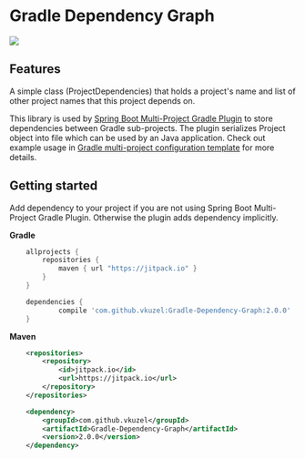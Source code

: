 # Gradle Dependency Graph

[![](https://jitpack.io/v/vkuzel/Gradle-Dependency-Graph.svg)](https://jitpack.io/#vkuzel/Gradle-Dependency-Graph)

## Features

A simple class (ProjectDependencies) that holds a project's name and list of other project names that this project depends on.

This library is used by [Spring Boot Multi-Project Gradle Plugin](https://github.com/vkuzel/Gradle-Spring-Boot-Multi-Project-Plugin) to store dependencies between Gradle sub-projects.
The plugin serializes Project object into file which can be used by an Java application. Check out example usage in [Gradle multi-project configuration template](https://github.com/vkuzel/Gradle-Multi-Project-Development-Template) for more details.

## Getting started

Add dependency to your project if you are not using Spring Boot Multi-Project Gradle Plugin. Otherwise the plugin adds dependency implicitly.

**Gradle**
````groovy
    allprojects {
        repositories {
            maven { url "https://jitpack.io" }
        }
    }

	dependencies {
	        compile 'com.github.vkuzel:Gradle-Dependency-Graph:2.0.0'
	}
````
**Maven**
````xml
    <repositories>
		<repository>
		    <id>jitpack.io</id>
		    <url>https://jitpack.io</url>
		</repository>
	</repositories>

	<dependency>
	    <groupId>com.github.vkuzel</groupId>
	    <artifactId>Gradle-Dependency-Graph</artifactId>
	    <version>2.0.0</version>
	</dependency>
````
